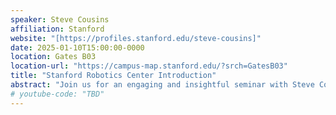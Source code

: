 ```yaml
---
speaker: Steve Cousins
affiliation: Stanford
website: "[https://profiles.stanford.edu/steve-cousins]"
date: 2025-01-10T15:00:00-0000
location: Gates B03
location-url: "https://campus-map.stanford.edu/?srch=GatesB03"
title: "Stanford Robotics Center Introduction"
abstract: "Join us for an engaging and insightful seminar with Steve Cousins, the Executive Director of the Stanford Robotics Center, as he introduces the groundbreaking work being done at one of the world’s leading hubs for robotics innovation. In this talk, Steve will provide an overview of the Center’s mission and provide insight into the future of robotics."
# youtube-code: "TBD"
---
```

